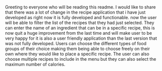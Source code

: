   Greeting to everyone who will be reading this readme. I would like to share that there was a lot of change in the recipe application that i have just developed as right now it is fully developed and functionable. now the user will be able to filter the list of the recipes that they had just selected. They can enter the name of an ingredient that can be in a specific recipe,
  this is now quit a huge improvement from the last time and will make user to be very happy for it is also a user friendly application than the last version that was not fully developed.
  Users can choose the different types of food groups of their choice making them being able to choose freely on their own where they would like to place a specific recipe.
  The user can also choose multiple recipes to include in the menu but they can also select the maximum number of calories.
